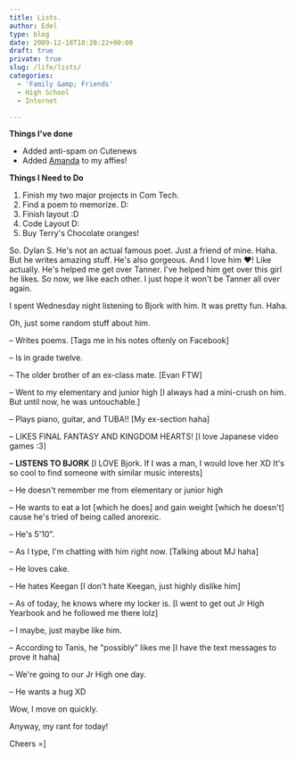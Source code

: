 ```yaml
---
title: Lists.
author: Edel
type: blog
date: 2009-12-18T18:28:22+00:00
draft: true
private: true
slug: /life/lists/
categories:
  - 'Family &amp; Friends'
  - High School
  - Internet

---
```

**Things I've done**

  * Added anti-spam on Cutenews
  * Added [Amanda][1] to my affies!

**Things I Need to Do**

  1. Finish my two major projects in Com Tech.
  2. Find a poem to memorize. D:
  3. Finish layout :D
  4. Code Layout D:
  5. Buy Terry's Chocolate oranges!

So. Dylan S. He's not an actual famous poet. Just a friend of mine. Haha. But he writes amazing stuff. He's also gorgeous. And I love him ♥! Like actually. He's helped me get over Tanner. I've helped him get over this girl he likes. So now, we like each other. I just hope it won't be Tanner all over again.

I spent Wednesday night listening to Bjork with him. It was pretty fun. Haha.

Oh, just some random stuff about him.

&#8211; Writes poems. [Tags me in his notes oftenly on Facebook]
  
&#8211; Is in grade twelve.
  
&#8211; The older brother of an ex-class mate. [Evan FTW]
  
&#8211; Went to my elementary and junior high [I always had a mini-crush on him. But until now, he was untouchable.]
  
&#8211; Plays piano, guitar, and TUBA!! [My ex-section haha]
  
&#8211; LIKES FINAL FANTASY AND KINGDOM HEARTS! [I love Japanese video games :3]
  
&#8211; **LISTENS TO BJORK** [I LOVE Bjork. If I was a man, I would love her XD It's so cool to find someone with similar music interests]
  
&#8211; He doesn't remember me from elementary or junior high
  
&#8211; He wants to eat a lot [which he does] and gain weight [which he doesn't] cause he's tried of being called anorexic.
  
&#8211; He's 5'10".
  
&#8211; As I type, I'm chatting with him right now. [Talking about MJ haha]
  
&#8211; He loves cake.
  
&#8211; He hates Keegan [I don't hate Keegan, just highly dislike him]
  
&#8211; As of today, he knows where my locker is. [I went to get out Jr High Yearbook and he followed me there lolz]
  
&#8211; I maybe, just maybe like him.
  
&#8211; According to Tanis, he "possibly" likes me [I have the text messages to prove it haha]
  
&#8211; We're going to our Jr High one day.
  
&#8211; He wants a hug XD

Wow, I move on quickly.

Anyway, my rant for today!

Cheers =]




 [1]: #